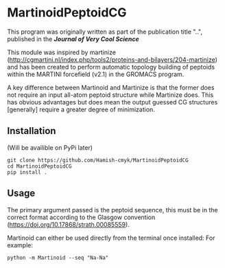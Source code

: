 # MartinoidPeptoidCG

This program was originally written as part of the publication title "..", published in the ***Journal of Very Cool Science***

This module was inspired by martinize (http://cgmartini.nl/index.php/tools2/proteins-and-bilayers/204-martinize) and has been created to perform automatic topology building of peptoids within the MARTINI forcefield (v2.1) in the GROMACS program.

A key difference between Martinoid and Martinize is that the former does not require an input all-atom peptoid structure while Martinize does. This has obvious advantages but does mean the output guessed CG structures [generally] require a greater degree of minimization.

## Installation
(Will be availible on PyPi later)

	git clone https://github.com/Hamish-cmyk/MartinoidPeptoidCG
	cd MartinoidPeptoidCG
	pip install .

## Usage

The primary argument passed is the peptoid sequence, this must be in the correct format according to the Glasgow convention (https://doi.org/10.17868/strath.00085559).

Martinoid can either be used directly from the terminal once installed:
For example:

	python -m Martinoid --seq "Na-Na"

   
